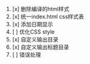 1. [x] 删除编译的html样式
2. [x] 统一index.html css样式表
3. [x] 添加日期显示
4. [ ] 优化CSS style
5. [x] 自定义输出目录
6. [x] 自定义输出标题目录
7. [ ] 错误处理